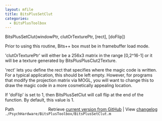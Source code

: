 ```yaml
---
layout: mfile
title: BitsPlusSetClut
categories:
  - BitsPlusToolbox
---
```


 BitsPlusSetClut\(windowPtr, clutOrTexturePtr, \[rect\], \[doFlip\]\)

Prior to using this routine, Bits\+\+ box must be in
framebuffer load mode.

'clutOrTexturePtr' will either be a 256x3 matrix in the range \[0,2^16\-1\]
or it will be a texture generated by BitsPlusPlusClut2Texture.

'rect' lets you define the rect that specifies where the magic code is
written.  For a typical application, this should be left empty.  However,
for programs that modify the projection matrix via MOGL, you will want to
change this to draw the magic code in a more cosmetically appealing
location.

If 'doFlip' is set to 1, then BitsPlusSetClut will call flip at the
end of the function.  By default, this value is 1.


<div class="code_header" style="text-align:right;">
  <span style="float:left;">Path&nbsp;&nbsp;</span> <span class="counter">Retrieve <a href=
  "https://raw.github.com/Psychtoolbox-3/Psychtoolbox-3/beta/./PsychHardware/BitsPlusToolbox/BitsPlusSetClut.m">current version from GitHub</a> | View <a href=
  "https://github.com/Psychtoolbox-3/Psychtoolbox-3/commits/beta/./PsychHardware/BitsPlusToolbox/BitsPlusSetClut.m">changelog</a></span>
</div>
<div class="code">
  <code>./PsychHardware/BitsPlusToolbox/BitsPlusSetClut.m</code>
</div>
